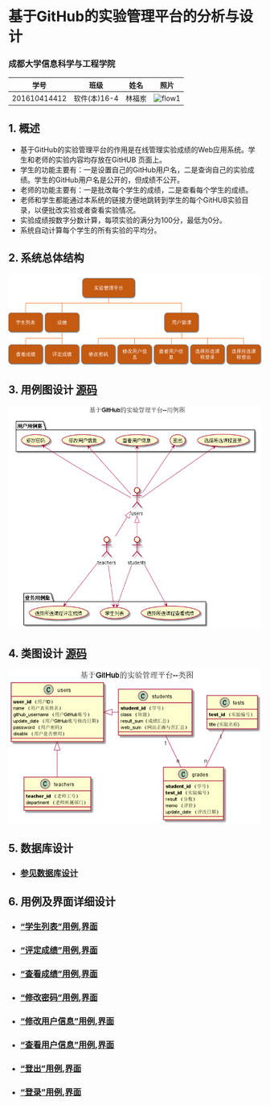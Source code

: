 ﻿<!-- markdownlint-disable MD033-->
<!-- 禁止MD033类型的警告 https://www.npmjs.com/package/markdownlint -->

# 基于GitHub的实验管理平台的分析与设计

### 成都大学信息科学与工程学院

|学号|班级|姓名|照片|
|:-------:|:-------------: | :----------:|:---:|
|201610414412|软件(本)16-4|林福岽|![flow1](../myself.jpg)|

## 1. 概述
- 基于GitHub的实验管理平台的作用是在线管理实验成绩的Web应用系统。学生和老师的实验内容均存放在GitHUB
页面上。
- 学生的功能主要有：一是设置自己的GitHub用户名，二是查询自己的实验成绩。学生的GitHub用户名是公开的，但成绩不公开。
- 老师的功能主要有：一是批改每个学生的成绩，二是查看每个学生的成绩。
- 老师和学生都能通过本系统的链接方便地跳转到学生的每个GitHUB实验目录，以便批改实验或者查看实验情况。
- 实验成绩按数字分数计算，每项实验的满分为100分，最低为0分。
- 系统自动计算每个学生的所有实验的平均分。
    
## 2. 系统总体结构
![](https://github.com/lfd1109550635/is_analysis/blob/master/test6/系统总体结构1.png)

    
## 3. 用例图设计 [源码](https://github.com/lfd1109550635/is_analysis/blob/master/test6/src/UseCase1.puml)
![](https://github.com/lfd1109550635/is_analysis/blob/master/test6/UseCase1.png)

## 4. 类图设计 [源码](https://github.com/lfd1109550635/is_analysis/blob/master/test6/src/class1.puml)
![](https://github.com/lfd1109550635/is_analysis/blob/master/test6/class.png)

## 5. 数据库设计
- ### [参见数据库设计](./数据库设计.md)

## 6. 用例及界面详细设计
- ### [“学生列表”用例](https://github.com/lfd1109550635/is_analysis/blob/master/test6/用例/学生列表.md),[界面](https://lfd1109550635.github.io/ui/index.html)
- ### [“评定成绩”用例](https://github.com/lfd1109550635/is_analysis/blob/master/test6/src/评定成绩.md),[界面](https://lfd1109550635.github.io/ui/评定成绩.html)
- ### [“查看成绩”用例](./用例/查看成绩.md),[界面](https://lfd1109550635.github.io/ui/查看成绩.html)
- ### [“修改密码”用例](./用例/修改密码.md),[界面](https://lfd1109550635.github.io/ui/顶部菜单.html)
- ### [“修改用户信息”用例](./用例/修改用户信息.md),[界面](https://lfd1109550635.github.io/ui/修改用户信息.html)
- ### [“查看用户信息”用例](./用例/查看用户信息.md),[界面](https://lfd1109550635.github.io/ui/查看用户信息.html)
- ### [“登出”用例](./用例/登出.md),[界面](https://lfd1109550635.github.io/ui/顶部菜单.html)
- ### [“登录”用例](./用例/登录.md),[界面](https://lfd1109550635.github.io/ui/登录.html)
